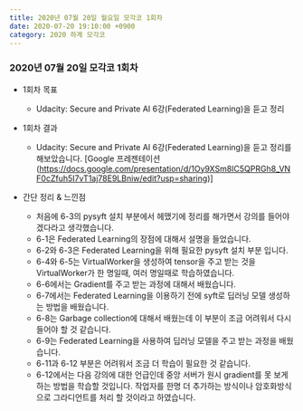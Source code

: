 ```yaml
---
title: 2020년 07월 20일 월요일 모각코 1회차
date: 2020-07-20 19:10:00 +0900
category: 2020 하계 모각코
---
```


### 2020년 07월 20일 모각코 1회차   

* 1회차 목표  
	* Udacity: Secure and Private AI 6강(Federated Learning)을 듣고 정리   

* 1회차 결과   
	* Udacity: Secure and Private AI 6강(Federated Learning)을 듣고 정리를 해보았습니다.
	[Google 프레젠테이션(https://docs.google.com/presentation/d/1Oy9XSm8IC5QPRGh8_VNF0cZfuh5I7vT1aj78E9LBniw/edit?usp=sharing)]

* 간단 정리 & 느낀점   
	* 처음에 6-3의 pysyft 설치 부분에서 헤맸기에 정리를 해가면서 강의를 들어야겠다라고 생각했습니다.   
	* 6-1은 Federated Learning의 장점에 대해서 설명을 들었습니다.    
	* 6-2와 6-3은 Federated Learning을 위해 필요한 pysyft 설치 부분 입니다.   
	* 6-4와 6-5는 VirtualWorker을 생성하여 tensor을 주고 받는 것을 VirtualWorker가 한 명일때, 여러 명일때로 학습하였습니다.   
	* 6-6에서는 Gradient를 주고 받는 과정에 대해서 배웠습니다.   
	* 6-7에서는 Federated Learning을 이용하기 전에 syft로 딥러닝 모델 생성하는 방법을 배웠습니다.   
	* 6-8는 Garbage collection에 대해서 배웠는데 이 부분이 조금 어려워서 다시 들어야 할 것 같습니다.   
	* 6-9는 Federated Learning을 사용하여 딥러닝 모델을 주고 받는 과정을 배웠습니다.    
	* 6-11과 6-12 부분은 어려워서 조금 더 학습이 필요한 것 같습니다.
	* 6-12에서는 다음 강의에 대한 언급인데 중앙 서버가 원시 gradient를 못 보게 하는 방법을 학습할 것입니다. 작업자를 한명 더 추가하는 방식이나 암호화방식으로 그라디언트를 처리 할 것이라고 하였습니다.		 
